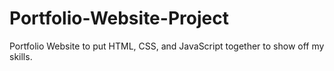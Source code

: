 # Portfolio-Website-Project
Portfolio Website to put HTML, CSS, and JavaScript together to show off my skills. 
